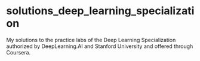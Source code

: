 # solutions_deep_learning_specialization
My solutions to the practice labs of the Deep Learning Specialization authorized by DeepLearning.AI and Stanford University and offered through Coursera.
